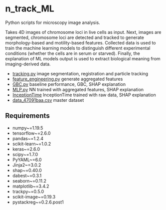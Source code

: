 # n_track_ML


Python scripts for microscopy image analysis. 

Takes 4D images of chromosome loci in live cells as input. Next, images are segmented, chromosome loci are detected and tracked to generate morphology-based and motility-based features. 
Collected data is used to train the machine learning models to distinguish different experimental conditions (whether the cells are in serum or starved). Finally, the explanation of ML models output is used to extract biological meaning from imaging-derived data.

* [tracking.py](https://github.com/redchuk/n_track_ML/blob/master/to_become_public/tracking.py)    image segmentation, registration and particle tracking
* [feature_engineering.py](https://github.com/hajaalin/n_track_ML/blob/master/to_become_public/feature_engineering.py)    generate aggregated features
* [GBC.py](https://github.com/hajaalin/n_track_ML/blob/master/to_become_public/GBC.py)    baseline performance, GBC, SHAP explanation
* [MLP.py](https://github.com/hajaalin/n_track_ML/blob/master/to_become_public/MLP.py)    NN trained with aggregated features, SHAP explanation
* [InceptionTime](https://github.com/hajaalin/n_track_ML/tree/code_review/scripts/tsc)    InceptionTime trained with raw data, SHAP explanation
* [data_47091baa.csv](https://github.com/hajaalin/n_track_ML/blob/master/to_become_public/tracking_output/data_47091baa.csv)    master dataset 

## Requirements

- numpy~=1.19.5
- tensorflow~=2.6.0
- pandas~=1.2.4
- scikit-learn~=1.0.2
- keras~=2.6.0
- scipy~=1.7.0
- PyYAML~=6.0
- Jinja2~=3.0.2
- shap~=0.40.0
- dabest~=0.3.1
- seaborn~=0.11.2
- matplotlib~=3.4.2
- trackpy~=0.5.0
- scikit-image~=0.19.3
- pystackreg~=0.2.6.post1
